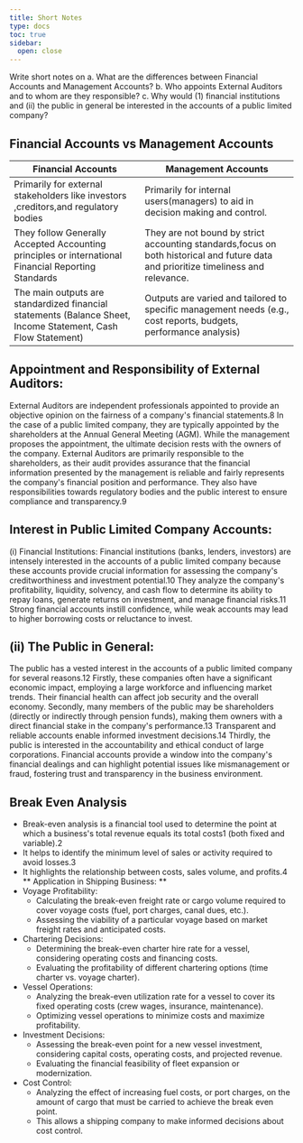 ```yaml
---
title: Short Notes
type: docs
toc: true
sidebar:
  open: close
---
```

Write short notes on
a. What are the differences between Financial Accounts and Management Accounts?
b. Who appoints External Auditors and to whom are they responsible?
c. Why would (1) financial institutions and (ii) the public in general be interested in the accounts of a public limited company?

## Financial Accounts vs Management Accounts


|Financial Accounts|Management Accounts|
|---|---|
|Primarily for external stakeholders like investors ,creditors,and regulatory bodies | Primarily for internal users(managers) to aid in decision making and control.|
|They follow Generally Accepted Accounting principles  or international Financial Reporting Standards |They are not bound by strict accounting standards,focus on both historical and future data and prioritize timeliness and relevance.|
|The main outputs are standardized financial statements (Balance Sheet, Income Statement, Cash Flow Statement)|Outputs are varied and tailored to specific management needs (e.g., cost reports, budgets, performance analysis)|

## Appointment and Responsibility of External Auditors:

External Auditors are independent professionals appointed to provide an objective opinion on the fairness of a company's financial statements.8 In the case of a public limited company, they are typically appointed by the shareholders at the Annual General Meeting (AGM). While the management proposes the appointment, the ultimate decision rests with the owners of the company. External Auditors are primarily responsible to the shareholders, as their audit provides assurance that the financial information presented by the management is reliable and fairly represents the company's financial position and performance. They also have responsibilities towards regulatory bodies and the public interest to ensure compliance and transparency.9

## Interest in Public Limited Company Accounts:

(i) Financial Institutions: Financial institutions (banks, lenders, investors) are intensely interested in the accounts of a public limited company because these accounts provide crucial information for assessing the company's creditworthiness and investment potential.10 They analyze the company's profitability, liquidity, solvency, and cash flow to determine its ability to repay loans, generate returns on investment, and manage financial risks.11 Strong financial accounts instill confidence, while weak accounts may lead to higher borrowing costs or reluctance to invest.

## (ii) The Public in General: 

The public has a vested interest in the accounts of a public limited company for several reasons.12 Firstly, these companies often have a significant economic impact, employing a large workforce and influencing market trends. Their financial health can affect job security and the overall economy. Secondly, many members of the public may be shareholders (directly or indirectly through pension funds), making them owners with a direct financial stake in the company's performance.13 Transparent and reliable accounts enable informed investment decisions.14 Thirdly, the public is interested in the accountability and ethical conduct of large corporations. Financial accounts provide a window into the company's financial dealings and can highlight potential issues like mismanagement or fraud, fostering trust and transparency in the business environment.

## Break Even Analysis
- Break-even analysis is a financial tool used to determine the point at which a business's total revenue equals its total costs1 (both fixed and variable).2
- It helps to identify the minimum level of sales or activity required to avoid losses.3
- It highlights the relationship between costs, sales volume, and profits.4
** Application in Shipping Business: **
- Voyage Profitability: 
  - Calculating the break-even freight rate or cargo volume required to cover voyage costs (fuel, port charges, canal dues, etc.).
  - Assessing the viability of a particular voyage based on market freight rates and anticipated costs.
- Chartering Decisions: 
  - Determining the break-even charter hire rate for a vessel, considering operating costs and financing costs.
  - Evaluating the profitability of different chartering options (time charter vs. voyage charter).
- Vessel Operations: 
  - Analyzing the break-even utilization rate for a vessel to cover its fixed operating costs (crew wages, insurance, maintenance).
  - Optimizing vessel operations to minimize costs and maximize profitability.
- Investment Decisions: 
  - Assessing the break-even point for a new vessel investment, considering capital costs, operating costs, and projected revenue.
  - Evaluating the financial feasibility of fleet expansion or modernization.
- Cost Control: 
  - Analyzing the effect of increasing fuel costs, or port charges, on the amount of cargo that must be carried to achieve the break even point.
  - This allows a shipping company to make informed decisions about cost control.
